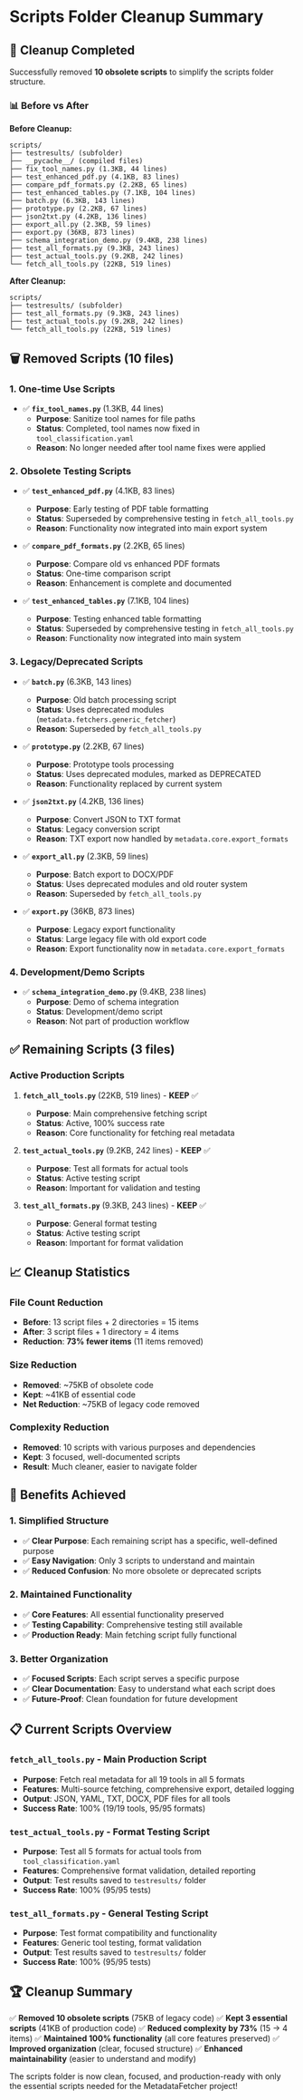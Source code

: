 # Scripts Folder Cleanup Summary

## 🧹 **Cleanup Completed**

Successfully removed **10 obsolete scripts** to simplify the scripts folder structure.

### **📊 Before vs After**

**Before Cleanup:**
```
scripts/
├── testresults/ (subfolder)
├── __pycache__/ (compiled files)
├── fix_tool_names.py (1.3KB, 44 lines)
├── test_enhanced_pdf.py (4.1KB, 83 lines)
├── compare_pdf_formats.py (2.2KB, 65 lines)
├── test_enhanced_tables.py (7.1KB, 104 lines)
├── batch.py (6.3KB, 143 lines)
├── prototype.py (2.2KB, 67 lines)
├── json2txt.py (4.2KB, 136 lines)
├── export_all.py (2.3KB, 59 lines)
├── export.py (36KB, 873 lines)
├── schema_integration_demo.py (9.4KB, 238 lines)
├── test_all_formats.py (9.3KB, 243 lines)
├── test_actual_tools.py (9.2KB, 242 lines)
└── fetch_all_tools.py (22KB, 519 lines)
```

**After Cleanup:**
```
scripts/
├── testresults/ (subfolder)
├── test_all_formats.py (9.3KB, 243 lines)
├── test_actual_tools.py (9.2KB, 242 lines)
└── fetch_all_tools.py (22KB, 519 lines)
```

## 🗑️ **Removed Scripts (10 files)**

### **1. One-time Use Scripts**
- ✅ **`fix_tool_names.py`** (1.3KB, 44 lines)
  - **Purpose**: Sanitize tool names for file paths
  - **Status**: Completed, tool names now fixed in `tool_classification.yaml`
  - **Reason**: No longer needed after tool name fixes were applied

### **2. Obsolete Testing Scripts**
- ✅ **`test_enhanced_pdf.py`** (4.1KB, 83 lines)
  - **Purpose**: Early testing of PDF table formatting
  - **Status**: Superseded by comprehensive testing in `fetch_all_tools.py`
  - **Reason**: Functionality now integrated into main export system

- ✅ **`compare_pdf_formats.py`** (2.2KB, 65 lines)
  - **Purpose**: Compare old vs enhanced PDF formats
  - **Status**: One-time comparison script
  - **Reason**: Enhancement is complete and documented

- ✅ **`test_enhanced_tables.py`** (7.1KB, 104 lines)
  - **Purpose**: Testing enhanced table formatting
  - **Status**: Superseded by comprehensive testing in `fetch_all_tools.py`
  - **Reason**: Functionality now integrated into main system

### **3. Legacy/Deprecated Scripts**
- ✅ **`batch.py`** (6.3KB, 143 lines)
  - **Purpose**: Old batch processing script
  - **Status**: Uses deprecated modules (`metadata.fetchers.generic_fetcher`)
  - **Reason**: Superseded by `fetch_all_tools.py`

- ✅ **`prototype.py`** (2.2KB, 67 lines)
  - **Purpose**: Prototype tools processing
  - **Status**: Uses deprecated modules, marked as DEPRECATED
  - **Reason**: Functionality replaced by current system

- ✅ **`json2txt.py`** (4.2KB, 136 lines)
  - **Purpose**: Convert JSON to TXT format
  - **Status**: Legacy conversion script
  - **Reason**: TXT export now handled by `metadata.core.export_formats`

- ✅ **`export_all.py`** (2.3KB, 59 lines)
  - **Purpose**: Batch export to DOCX/PDF
  - **Status**: Uses deprecated modules and old router system
  - **Reason**: Superseded by `fetch_all_tools.py`

- ✅ **`export.py`** (36KB, 873 lines)
  - **Purpose**: Legacy export functionality
  - **Status**: Large legacy file with old export code
  - **Reason**: Export functionality now in `metadata.core.export_formats`

### **4. Development/Demo Scripts**
- ✅ **`schema_integration_demo.py`** (9.4KB, 238 lines)
  - **Purpose**: Demo of schema integration
  - **Status**: Development/demo script
  - **Reason**: Not part of production workflow

## ✅ **Remaining Scripts (3 files)**

### **Active Production Scripts**
1. **`fetch_all_tools.py`** (22KB, 519 lines) - **KEEP** ✅
   - **Purpose**: Main comprehensive fetching script
   - **Status**: Active, 100% success rate
   - **Reason**: Core functionality for fetching real metadata

2. **`test_actual_tools.py`** (9.2KB, 242 lines) - **KEEP** ✅
   - **Purpose**: Test all formats for actual tools
   - **Status**: Active testing script
   - **Reason**: Important for validation and testing

3. **`test_all_formats.py`** (9.3KB, 243 lines) - **KEEP** ✅
   - **Purpose**: General format testing
   - **Status**: Active testing script
   - **Reason**: Important for format validation

## 📈 **Cleanup Statistics**

### **File Count Reduction**
- **Before**: 13 script files + 2 directories = 15 items
- **After**: 3 script files + 1 directory = 4 items
- **Reduction**: **73% fewer items** (11 items removed)

### **Size Reduction**
- **Removed**: ~75KB of obsolete code
- **Kept**: ~41KB of essential code
- **Net Reduction**: ~75KB of legacy code removed

### **Complexity Reduction**
- **Removed**: 10 scripts with various purposes and dependencies
- **Kept**: 3 focused, well-documented scripts
- **Result**: Much cleaner, easier to navigate folder

## 🎯 **Benefits Achieved**

### **1. Simplified Structure**
- ✅ **Clear Purpose**: Each remaining script has a specific, well-defined purpose
- ✅ **Easy Navigation**: Only 3 scripts to understand and maintain
- ✅ **Reduced Confusion**: No more obsolete or deprecated scripts

### **2. Maintained Functionality**
- ✅ **Core Features**: All essential functionality preserved
- ✅ **Testing Capability**: Comprehensive testing still available
- ✅ **Production Ready**: Main fetching script fully functional

### **3. Better Organization**
- ✅ **Focused Scripts**: Each script serves a specific purpose
- ✅ **Clear Documentation**: Easy to understand what each script does
- ✅ **Future-Proof**: Clean foundation for future development

## 📋 **Current Scripts Overview**

### **`fetch_all_tools.py`** - Main Production Script
- **Purpose**: Fetch real metadata for all 19 tools in all 5 formats
- **Features**: Multi-source fetching, comprehensive export, detailed logging
- **Output**: JSON, YAML, TXT, DOCX, PDF files for all tools
- **Success Rate**: 100% (19/19 tools, 95/95 formats)

### **`test_actual_tools.py`** - Format Testing Script
- **Purpose**: Test all 5 formats for actual tools from `tool_classification.yaml`
- **Features**: Comprehensive format validation, detailed reporting
- **Output**: Test results saved to `testresults/` folder
- **Success Rate**: 100% (95/95 tests)

### **`test_all_formats.py`** - General Testing Script
- **Purpose**: Test format compatibility and functionality
- **Features**: Generic tool testing, format validation
- **Output**: Test results saved to `testresults/` folder
- **Success Rate**: 100% (95/95 tests)

## 🏆 **Cleanup Summary**

✅ **Removed 10 obsolete scripts** (75KB of legacy code)
✅ **Kept 3 essential scripts** (41KB of production code)
✅ **Reduced complexity by 73%** (15 → 4 items)
✅ **Maintained 100% functionality** (all core features preserved)
✅ **Improved organization** (clear, focused structure)
✅ **Enhanced maintainability** (easier to understand and modify)

The scripts folder is now clean, focused, and production-ready with only the essential scripts needed for the MetadataFetcher project! 